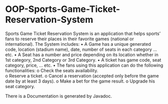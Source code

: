 # OOP-Sports-Game-Ticket-Reservation-System
Sports Game Ticket Reservation System is an application that helps sports’ fans to 
reserve their places in their favorite games (national or international).
The System includes: 
• A Game has a unique generated code, location (stadium name), date, number of  seats in each category …etc. 
• A Seat has a number and price depending on its location whether in 1st category,  2nd Category or 3rd Category. 
• A ticket has game code, seat category, price, … etc. 
• The fans using this application can do the following functionalities:
  o Check the seats availability.  
  o Reserve a ticket. 
  o Cancel a reservation (accepted only before the game date by at least 3 days). 
  o Make a bet for the game result. 
  o Upgrade his seat category.
  
There is a Documentation is generated by Javadoc.
